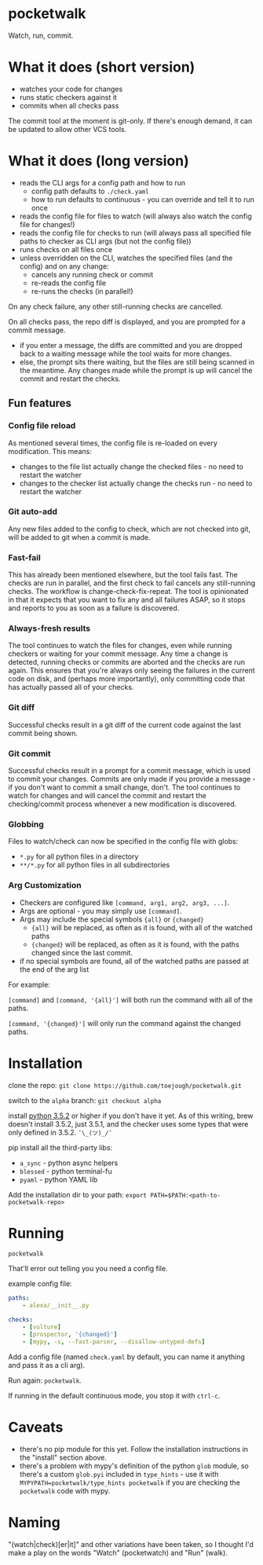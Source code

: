 # pocketwalk
Watch, run, commit.

# What it does (short version)

* watches your code for changes
* runs static checkers against it
* commits when all checks pass

The commit tool at the moment is git-only.  If there's enough demand, it can be updated to allow other VCS tools.

# What it does (long version)

* reads the CLI args for a config path and how to run
  * config path defaults to `./check.yaml`
  * how to run defaults to continuous - you can override and tell it to run once
* reads the config file for files to watch (will always also watch the config file for changes!)
* reads the config file for checks to run (will always pass all specified file paths to checker as CLI args (but not the config file))
* runs checks on all files once
* unless overridden on the CLI, watches the specified files (and the config) and on any change:
  * cancels any running check or commit
  * re-reads the config file
  * re-runs the checks (in parallel!)

On any check failure, any other still-running checks are cancelled.

On all checks pass, the repo diff is displayed, and you are prompted for a commit message.
* if you enter a message, the diffs are committed and you are dropped back to a waiting message while the tool waits for more changes.
* else, the prompt sits there waiting, but the files are still being scanned in the meantime.  Any changes made while the prompt is up will cancel the commit and restart the checks.

## Fun features
### Config file reload
As mentioned several times, the config file is re-loaded on every modification.  This means:
* changes to the file list actually change the checked files - no need to restart the watcher
* changes to the checker list actually change the checks run - no need to restart the watcher

### Git auto-add
Any new files added to the config to check, which are not checked into git, will be added to git when a commit is made.

### Fast-fail
This has already been mentioned elsewhere, but the tool fails fast.  The checks are run in parallel, and the first check to fail cancels any still-running checks.  The workflow is change-check-fix-repeat.  The tool is opinionated in that it expects that you want to fix any and all failures ASAP, so it stops and reports to you as soon as a failure is discovered.

### Always-fresh results
The tool continues to watch the files for changes, even while running checkers or waiting for your commit message.  Any time a change is detected, running checks or commits are aborted and the checks are run again.  This ensures that you're always only seeing the failures in the current code on disk, and (perhaps more importantly), only committing code that has actually passed all of your checks.

### Git diff
Successful checks result in a git diff of the current code against the last commit being shown.

### Git commit
Successful checks result in a prompt for a commit message, which is used to commit your changes.  Commits are only made if you provide a message - if you don't want to commit a small change, don't.  The tool continues to watch for changes and will cancel the commit and restart the checking/commit process whenever a new modification is discovered.

### Globbing
Files to watch/check can now be specified in the config file with globs:
* `*.py` for all python files in a directory
* `**/*.py` for all python files in all subdirectories

### Arg Customization
* Checkers are configured like `[command, arg1, arg2, arg3, ...]`.
* Args are optional - you may simply use `[command]`.
* Args may include the special symbols `{all}` or `{changed}`
  * `{all}` will be replaced, as often as it is found, with all of the watched paths
  * `{changed}` will be replaced, as often as it is found, with the paths changed since the last commit.
* if no special symbols are found, all of the watched paths are passed at the end of the arg list

For example:

`[command]` and `[command, '{all}']` will both run the command with all of the paths.

`[command, '{changed}']` will only run the command against the changed paths.


# Installation
clone the repo: `git clone https://github.com/toejough/pocketwalk.git`

switch to the `alpha` branch: `git checkout alpha`

install [python 3.5.2](https://www.python.org/downloads/release/python-352/) or higher if you don't have it yet.  As of this writing, brew doesn't install 3.5.2, just 3.5.1, and the checker uses some types that were only defined in 3.5.2.  `¯\_(ツ)_/¯`

pip install all the third-party libs:

* `a_sync` - python async helpers
* `blessed` - python terminal-fu
* `pyaml` - python YAML lib

Add the installation dir to your path:
`export PATH=$PATH:<path-to-pocketwalk-repo>`

# Running
`pocketwalk`

That'll error out telling you you need a config file.

example config file:
```yaml
paths:
    - alexa/__init__.py

checks:
    - [vulture]
    - [prospector, '{changed}']
    - [mypy, -s, --fast-parser, --disallow-untyped-defs]
```

Add a config file (named `check.yaml` by default, you can name it anything and pass it as a cli arg).

Run again: `pocketwalk`.

If running in the default continuous mode, you stop it with `ctrl-c`.

# Caveats
* there's no pip module for this yet.  Follow the installation instructions in the "install" section above.
* there's a problem with mypy's definition of the python `glob` module, so there's a custom `glob.pyi` included in `type_hints` - use it with `MYPYPATH=pocketwalk/type_hints pocketwalk` if you are checking the `pocketwalk` code with mypy.

# Naming
"(watch|check)[er|it]" and other variations have been taken, so I thought I'd make a play on the words "Watch" (pocketwatch) and "Run" (walk).
